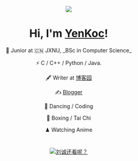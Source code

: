 <p align="center"><img src="https://i.giphy.com/RThN0hOS2GO4M.gif" /></p>
<h1 align="center">Hi, I'm <a href="https://www.cnblogs.com/YenKoc/">YenKoc</a>!</h1> 
<div align="center"> 
<p >🍻 Junior at 🇨🇳 JXNU, _BSc in Computer Science_</p>
<p >⚡ C / C++ / Python / Java.</p>
<p align="center"> 🖋 Writer at <a href="https://www.cnblogs.com/YenKoc">博客园</a></p>
<p align="center">✍️ <a href="https://www.cnblogs.com/YenKoc">Blogger</a></p>
<p align="center"> 🏃 Dancing / Coding</p>
<p align="center">🥋 Boxing / Tai Chi</p>
<p align="center">♟ Watching Anime </p>
</div>

<h1 align="center"></h1>
<p align="center">
  <a href="https://github.com/YenKoc"><img src="https://github-readme-stats.vercel.app/api?username=edisonlee55&hide_border=true&show_icons=true" alt="刘诚还看呢？"></a>
</p>
